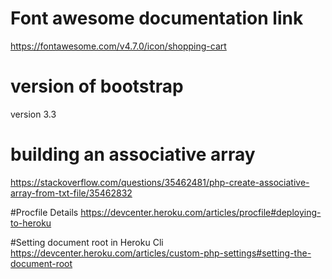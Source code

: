 # Font awesome documentation link
https://fontawesome.com/v4.7.0/icon/shopping-cart

# version of bootstrap
version 3.3

# building an associative array
https://stackoverflow.com/questions/35462481/php-create-associative-array-from-txt-file/35462832

#Procfile Details
https://devcenter.heroku.com/articles/procfile#deploying-to-heroku

#Setting document root in Heroku Cli
https://devcenter.heroku.com/articles/custom-php-settings#setting-the-document-root
